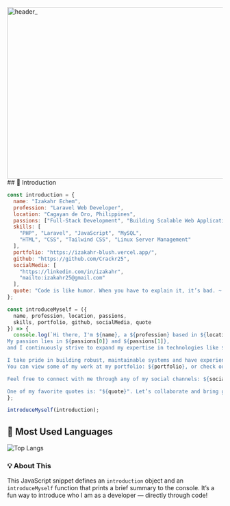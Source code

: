 <img width="2000" height="400" alt="header_" src="https://github.com/user-attachments/assets/bdccdf8c-a49c-4c87-a1b1-71ac54f73fde" />
## 👋 Introduction

```javascript
const introduction = {
  name: "Izakahr Echem",
  profession: "Laravel Web Developer",
  location: "Cagayan de Oro, Philippines",
  passions: ["Full-Stack Development", "Building Scalable Web Applications"],
  skills: [
    "PHP", "Laravel", "JavaScript", "MySQL",
    "HTML", "CSS", "Tailwind CSS", "Linux Server Management"
  ],
  portfolio: "https://izakahr-blush.vercel.app/",
  github: "https://github.com/Crackr25",
  socialMedia: [
    "https://linkedin.com/in/izakahr",
    "mailto:izakahr25@gmail.com"
  ],
  quote: "Code is like humor. When you have to explain it, it’s bad. ~ Cory House"
};

const introduceMyself = ({
  name, profession, location, passions,
  skills, portfolio, github, socialMedia, quote
}) => {
  console.log(`Hi there, I'm ${name}, a ${profession} based in ${location}.
My passion lies in ${passions[0]} and ${passions[1]},
and I continuously strive to expand my expertise in technologies like ${skills.join(", ")}.

I take pride in building robust, maintainable systems and have experience leading teams and delivering production-grade solutions.
You can view some of my work at my portfolio: ${portfolio}, or check out my GitHub contributions here: ${github}.

Feel free to connect with me through any of my social channels: ${socialMedia.join(", ")}.

One of my favorite quotes is: "${quote}". Let’s collaborate and bring great ideas to life!`);
};

introduceMyself(introduction);
```

## 📘 Most Used Languages

![Top Langs](https://github-readme-stats.vercel.app/api/top-langs/?username=Crackr25&layout=compact&theme=tokyonight)



### 💡 About This
This JavaScript snippet defines an `introduction` object and an `introduceMyself` function that prints a brief summary to the console. It’s a fun way to introduce who I am as a developer — directly through code!

